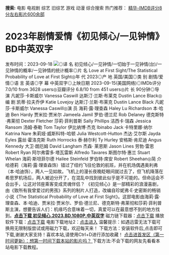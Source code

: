 **搜索:** 电影 电视剧 综艺 旧综艺 游戏 动漫 综合搜索 热门推荐： [精华-IMDB评分8分左右影片600余部](https://www.dytt8.com/html/gndy/jddy/20160320/50510.html)
# 2023年剧情爱情《初见倾心/一见钟情》BD中英双字
发布时间：2023-09-18 
![](https://img9.doubanio.com/view/photo/l_ratio_poster/public/p2895518754.jpg)◎译 名 初见倾心/一见钟情/一切始于一见钟情(台)/一见钟情的概率/一见钟情的统计概率◎片 名 Love at First Sight/The Statistical Probability of Love at First Sight◎年 代 2023◎产 地 英国/美国◎类 别 剧情/爱情◎语 言 英语◎字 幕 中英双字◎上映日期 2023-09-15(美国网络)◎IMDb评分 7.0/10 from 3628 users◎豆瓣评分 6.8/10 from 451 users◎片 长 90分钟◎导 演 凡妮莎·卡斯威尔 Vanessa Caswill 达斯汀·兰斯·布莱克 Dustin Lance Black◎编 剧 凯蒂·拉夫乔伊 Katie Lovejoy 达斯汀·兰斯·布莱克 Dustin Lance Black 凡妮莎·卡斯威尔 Vanessa Caswill◎演 员 海莉·露·理查森 Haley Lu Richardson 本·哈迪 Ben Hardy 贾米拉·贾米尔 Jameela Jamil 罗伯·德兰尼 Rob Delaney 德克斯特·弗莱彻 Dexter Fletcher 莎莉·菲利普斯 Sally Phillips 洁西卡·瑞森 Jessica Ransom 汤姆·泰勒 Tom Taylor 伊比纳博·杰克 Ibinabo Jack 卡特里娜·纳尔 Katrina Nare 朱莉娅·威斯科特-哈顿 Julia Westcott-Hutton 杰达·艾尔斯 Jayda Eyles 露丝·霍洛克斯 Ruth Horrocks 泰·赫尔利 Ty Hurley 安格斯·肯尼迪 Angus Kennedy 大卫·朗厄姆 David Langham 杰森· 莱恩斯 Jason Lines 劳勃·雷恩 Robert Ryan 阿尔弗雷多·塔瓦雷斯 Alfredo Tavares 斯图尔特·惠兰 Stuart Whelan 海莉·斯坦菲尔德 Hailee Steinfeld 罗伯特·席安 Robert Sheehan◎简 介 哈德莉（海莉·露·理查森饰）错过了纽约飞往伦敦的航班，并在机场偶遇奥利弗（本·哈迪饰），两人一见如故。飞机上的漫长夜晚眨眼间就过去了，但飞机降落在希思罗机场后，两人被迫分开了，在混乱中找到彼此似乎是不可能的。但命运会不会出手，让这对邻座乘客变成灵魂伴侣？ 《初见倾心》是一部精彩的浪漫喜剧，由《致所有我曾爱过的男孩》系列的制片人打造，改编自珍妮弗·E·史密斯的畅销小说《The Statistical Probability of Love at First Sight》。这部电影由海莉·露·理查森、本·哈迪、贾米拉·贾米尔、罗伯·德兰尼、德克斯特·弗莱彻和莎莉·菲利普斯主演，想要告诉人们：机缘巧合意味着一切，真爱可以在最意想不到的地方找到。[**点击下载 初见倾心.2023.BD.1080P.中英双字**](magnet:?xt=urn:btih:2193eb41c9e399f18826b23ba73eaef012ab5a2a&dn=%e9%98%b3%e5%85%89%e7%94%b5%e5%bd%b1dygod.org.%e5%88%9d%e8%a7%81%e5%80%be%e5%bf%83.2023.BD.1080P.%e4%b8%ad%e8%8b%b1%e5%8f%8c%e5%ad%97.mkv&tr=udp%3a%2f%2ftracker.opentrackr.org%3a1337%2fannounce&tr=udp%3a%2f%2fexodus.desync.com%3a6969%2fannounce) 磁力链下载器：[点击下载](https://dygod.org/js/bt.htm "qBittorrent") 播放软件下载：[点击下载](https://dygod.org/js/player.htm "PotPlayer") 电影下载地址2：[点击进入](https://dygod.org/ "阳光电影") 温馨提示：如遇迅雷无法下载可换用无限制版尝试或用磁力下载，欢迎每天来！  下载方法：安装软件后,点击即可下载,谢谢大家支持！喜欢本站,请使用Ctrl+D进行添加收藏！ [点击进首发区（第一时间更新）：想第一时间下载本站的影片吗？ ](https://www.ygdy8.net/)下载方法:不会下载的网友先看看本站电影下载教程。